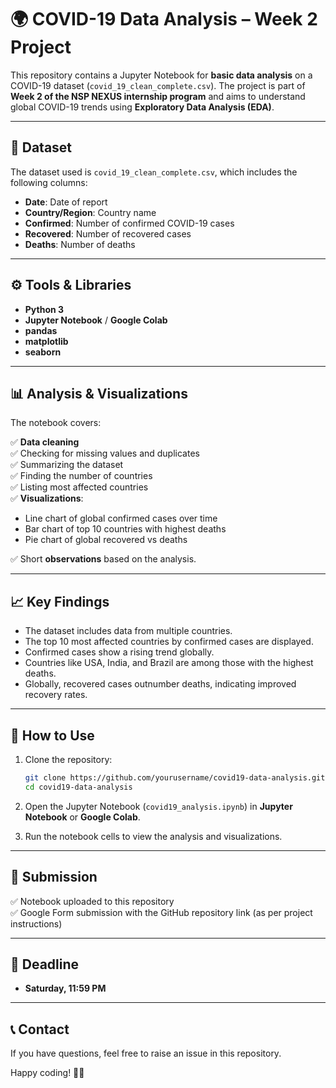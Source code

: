 # 🌍 COVID-19 Data Analysis – Week 2 Project 

This repository contains a Jupyter Notebook for **basic data analysis** on a COVID-19 dataset (`covid_19_clean_complete.csv`). The project is part of **Week 2 of the NSP NEXUS internship program** and aims to understand global COVID-19 trends using **Exploratory Data Analysis (EDA)**.

---

## 📂 Dataset

The dataset used is `covid_19_clean_complete.csv`, which includes the following columns:

- **Date**: Date of report
- **Country/Region**: Country name
- **Confirmed**: Number of confirmed COVID-19 cases
- **Recovered**: Number of recovered cases
- **Deaths**: Number of deaths

---

## ⚙️ Tools & Libraries

- **Python 3**
- **Jupyter Notebook** / **Google Colab**
- **pandas**
- **matplotlib**
- **seaborn**

---

## 📊 Analysis & Visualizations

The notebook covers:

✅ **Data cleaning**  
✅ Checking for missing values and duplicates  
✅ Summarizing the dataset  
✅ Finding the number of countries  
✅ Listing most affected countries  
✅ **Visualizations**:
- Line chart of global confirmed cases over time  
- Bar chart of top 10 countries with highest deaths  
- Pie chart of global recovered vs deaths  

✅ Short **observations** based on the analysis.

---

## 📈 Key Findings

- The dataset includes data from multiple countries.
- The top 10 most affected countries by confirmed cases are displayed.
- Confirmed cases show a rising trend globally.
- Countries like USA, India, and Brazil are among those with the highest deaths.
- Globally, recovered cases outnumber deaths, indicating improved recovery rates.

---

## 🚀 How to Use

1. Clone the repository:
    ```bash
    git clone https://github.com/yourusername/covid19-data-analysis.git
    cd covid19-data-analysis
    ```

2. Open the Jupyter Notebook (`covid19_analysis.ipynb`) in **Jupyter Notebook** or **Google Colab**.

3. Run the notebook cells to view the analysis and visualizations.

---

## 📝 Submission

✅ Notebook uploaded to this repository  
✅ Google Form submission with the GitHub repository link (as per project instructions)

---

## 📅 Deadline

- **Saturday, 11:59 PM**

---

## 📞 Contact

If you have questions, feel free to raise an issue in this repository.

Happy coding! 🚀✨

